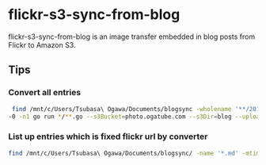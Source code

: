 # flickr-s3-sync-from-blog

flickr-s3-sync-from-blog is an image transfer embedded in blog posts from Flickr to Amazon S3.

## Tips

### Convert all entries

```bash
 find /mnt/c/Users/Tsubasa\ Ogawa/Documents/blogsync -wholename '**/2015*.md' -type f -print0 | xargs 
-0 -n1 go run */**.go --s3Bucket=photo.ogatube.com --s3Dir=blog --uploadS3=true --overwrite=true --backupDir=/var/tmp/ogawa/tsubasa/
```

### List up entries which is fixed flickr url by converter

```bash
find /mnt/c/Users/Tsubasa\ Ogawa/Documents/blogsync/ -name '*.md' -mtime -1 -type f
```
